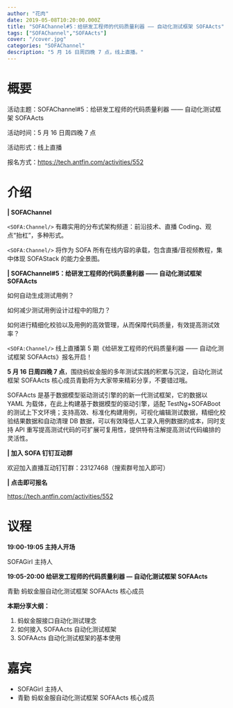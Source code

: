 ```yaml
---
author: "花肉"
date: 2019-05-08T10:20:00.000Z
title: "SOFAChannel#5：给研发工程师的代码质量利器 —— 自动化测试框架 SOFAActs"
tags: ["SOFAChannel","SOFAActs"]
cover: "/cover.jpg"
categories: "SOFAChannel"
description: "5 月 16 日周四晚 7 点，线上直播。"
---
```


# 概要

活动主题：SOFAChannel#5：给研发工程师的代码质量利器 —— 自动化测试框架 SOFAActs

活动时间：5 月 16 日周四晚 7 点

活动形式：线上直播

报名方式：<https://tech.antfin.com/activities/552>

# 介绍

**| SOFAChannel**

`<SOFA:Channel/>` 有趣实用的分布式架构频道：前沿技术、直播 Coding、观点“抬杠”，多种形式。

`<SOFA:Channel/>` 将作为 SOFA 所有在线内容的承载，包含直播/音视频教程，集中体现 SOFAStack 的能力全景图。

**| SOFAChannel#5：给研发工程师的代码质量利器 —— 自动化测试框架 SOFAActs**

如何自动生成测试用例？

如何减少测试用例设计过程中的阻力？

如何进行精细化校验以及用例的高效管理，从而保障代码质量，有效提高测试效率？

`<SOFA:Channel/>` 线上直播第 5 期《给研发工程师的代码质量利器 —— 自动化测试框架 SOFAActs》报名开启！

 **5 月 16 日周四晚 7 点**，围绕蚂蚁金服的多年测试实践的积累与沉淀，自动化测试框架 SOFAActs 核心成员青勤将为大家带来精彩分享，不要错过哦。

SOFAActs 是基于数据模型驱动测试引擎的的新一代测试框架，它的数据以 YAML 为载体，在此上构建基于数据模型的驱动引擎，适配 TestNg+SOFABoot 的测试上下文环境；支持高效、标准化构建用例，可视化编辑测试数据，精细化校验结果数据和自动清理 DB 数据，可以有效降低人工录入用例数据的成本，同时支持 API 重写提高测试代码的可扩展可复用性，提供特有注解提高测试代码编排的灵活性。

**| 加入 SOFA 钉钉互动群**

欢迎加入直播互动钉钉群：23127468（搜索群号加入即可）

**| 点击即可报名**

<https://tech.antfin.com/activities/552>

# 议程

**19:00-19:05  主持人开场**

SOFAGirl 主持人

**19:05-20:00  给研发工程师的代码质量利器 — 自动化测试框架 SOFAActs**

青勤 蚂蚁金服自动化测试框架 SOFAActs 核心成员

**本期分享大纲：**

1. 蚂蚁金服接口自动化测试理念
1. 如何接入 SOFAActs 自动化测试框架
1. SOFAActs 自动化测试框架的基本使用

# 嘉宾

- SOFAGirl  主持人
- 青勤 蚂蚁金服自动化测试框架 SOFAActs 核心成员
